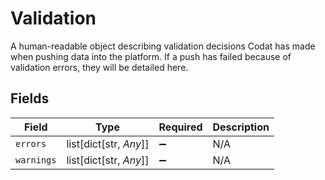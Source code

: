 # Validation

A human-readable object describing validation decisions Codat has made when pushing data into the platform. If a push has failed because of validation errors, they will be detailed here.


## Fields

| Field                  | Type                   | Required               | Description            |
| ---------------------- | ---------------------- | ---------------------- | ---------------------- |
| `errors`               | list[dict[str, *Any*]] | :heavy_minus_sign:     | N/A                    |
| `warnings`             | list[dict[str, *Any*]] | :heavy_minus_sign:     | N/A                    |